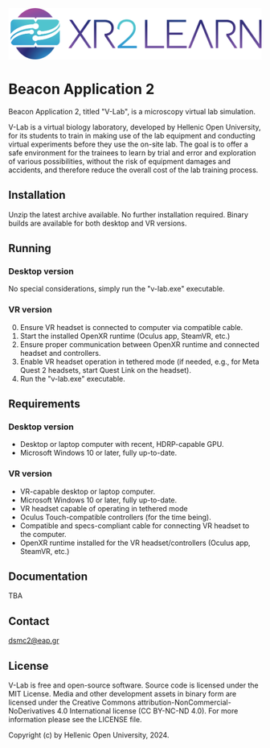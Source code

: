 ![XR2Learn](https://github.com/XR2Learn/.github/blob/main/images/XR2Learn%20logo.png)

# Beacon Application 2

Beacon Application 2, titled "V-Lab", is a microscopy virtual lab simulation.

V-Lab is a virtual biology laboratory, developed by Hellenic Open University, for its students to train in making use of the lab equipment and conducting virtual experiments before they use the on-site lab. The goal is to offer a safe environment for the trainees to learn by trial and error and exploration of various possibilities, without the risk of equipment damages and accidents, and therefore reduce the overall cost of the lab training process. 

## Installation

Unzip the latest archive available. No further installation required. Binary builds are available for both desktop and VR versions.

## Running

### Desktop version

No special considerations, simply run the "v-lab.exe" executable.

### VR version

0) Ensure VR headset is connected to computer via compatible cable.
1) Start the installed OpenXR runtime (Oculus app, SteamVR, etc.)
2) Ensure proper communication between OpenXR runtime and connected headset and controllers.
3) Enable VR headset operation in tethered mode (if needed, e.g., for Meta Quest 2 headsets, start Quest Link on the headset).
4) Run the "v-lab.exe" executable.

## Requirements

### Desktop version

- Desktop or laptop computer with recent, HDRP-capable GPU.
- Microsoft Windows 10 or later, fully up-to-date.

### VR version

- VR-capable desktop or laptop computer.
- Microsoft Windows 10 or later, fully up-to-date.
- VR headset capable of operating in tethered mode
- Oculus Touch-compatible controllers (for the time being).
- Compatible and specs-compliant cable for connecting VR headset to the computer.
- OpenXR runtime installed for the VR headset/controllers (Oculus app, SteamVR, etc.)

## Documentation

TBA

## Contact

dsmc2@eap.gr

## License

V-Lab is free and open-source software. Source code is licensed under the MIT License. Media and other development assets in binary form are licensed under the Creative Commons attribution-NonCommercial-NoDerivatives 4.0 International license (CC BY-NC-ND 4.0). For more information please see the LICENSE file.

Copyright (c) by Hellenic Open University, 2024.
